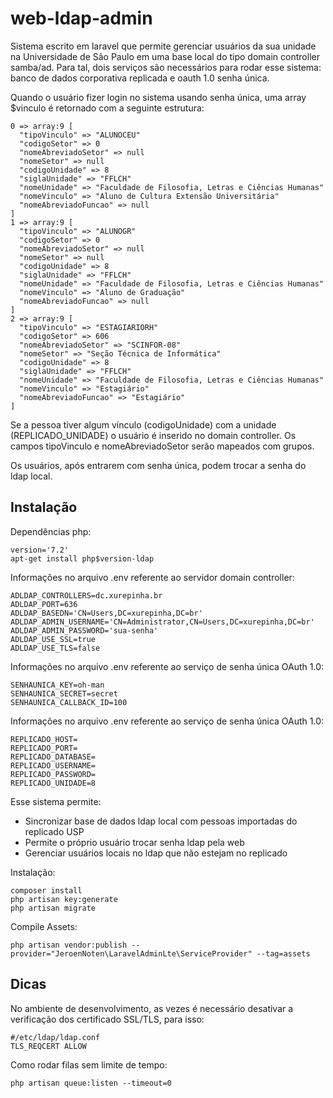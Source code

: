 # web-ldap-admin

Sistema escrito em laravel que permite gerenciar usuários da sua
unidade na Universidade de São Paulo em uma base local do tipo domain controller samba/ad.
Para tal, dois serviços são necessários para rodar esse sistema: 
banco de dados corporativa replicada e oauth 1.0 senha única.

Quando o usuário fizer login no sistema usando senha única, uma array $vinculo
é retornado com a seguinte estrutura:

    0 => array:9 [
      "tipoVinculo" => "ALUNOCEU"
      "codigoSetor" => 0
      "nomeAbreviadoSetor" => null
      "nomeSetor" => null
      "codigoUnidade" => 8
      "siglaUnidade" => "FFLCH"
      "nomeUnidade" => "Faculdade de Filosofia, Letras e Ciências Humanas"
      "nomeVinculo" => "Aluno de Cultura Extensão Universitária"
      "nomeAbreviadoFuncao" => null
    ]
    1 => array:9 [
      "tipoVinculo" => "ALUNOGR"
      "codigoSetor" => 0
      "nomeAbreviadoSetor" => null
      "nomeSetor" => null
      "codigoUnidade" => 8
      "siglaUnidade" => "FFLCH"
      "nomeUnidade" => "Faculdade de Filosofia, Letras e Ciências Humanas"
      "nomeVinculo" => "Aluno de Graduação"
      "nomeAbreviadoFuncao" => null
    ]
    2 => array:9 [
      "tipoVinculo" => "ESTAGIARIORH"
      "codigoSetor" => 606
      "nomeAbreviadoSetor" => "SCINFOR-08"
      "nomeSetor" => "Seção Técnica de Informática"
      "codigoUnidade" => 8
      "siglaUnidade" => "FFLCH"
      "nomeUnidade" => "Faculdade de Filosofia, Letras e Ciências Humanas"
      "nomeVinculo" => "Estagiário"
      "nomeAbreviadoFuncao" => "Estagiário"
    ]

Se a pessoa tiver algum vínculo (codigoUnidade) com a unidade (REPLICADO_UNIDADE)
o usuário é inserido no domain controller. 
Os campos tipoVinculo e nomeAbreviadoSetor serão mapeados com grupos.

Os usuários, após entrarem com senha única, podem trocar a senha do ldap local.

## Instalação

Dependências php:

    version='7.2'
    apt-get install php$version-ldap
 
Informações no arquivo .env referente ao servidor domain controller:

    ADLDAP_CONTROLLERS=dc.xurepinha.br
    ADLDAP_PORT=636
    ADLDAP_BASEDN='CN=Users,DC=xurepinha,DC=br'
    ADLDAP_ADMIN_USERNAME='CN=Administrator,CN=Users,DC=xurepinha,DC=br'
    ADLDAP_ADMIN_PASSWORD='sua-senha'
    ADLDAP_USE_SSL=true
    ADLDAP_USE_TLS=false
 
Informações no arquivo .env referente ao serviço de senha única OAuth 1.0:

    SENHAUNICA_KEY=oh-man
    SENHAUNICA_SECRET=secret
    SENHAUNICA_CALLBACK_ID=100

Informações no arquivo .env referente ao serviço de senha única OAuth 1.0:

    REPLICADO_HOST=
    REPLICADO_PORT=
    REPLICADO_DATABASE=
    REPLICADO_USERNAME=
    REPLICADO_PASSWORD=
    REPLICADO_UNIDADE=8


Esse sistema permite:

 - Sincronizar base de dados ldap local com pessoas importadas do replicado USP
 - Permite o próprio usuário trocar senha ldap pela web
 - Gerenciar usuários locais no ldap que não estejam no replicado

Instalação:



    composer install
    php artisan key:generate
    php artisan migrate

Compile Assets:

    php artisan vendor:publish --provider="JeroenNoten\LaravelAdminLte\ServiceProvider" --tag=assets

## Dicas

No ambiente de desenvolvimento, as vezes é necessário desativar a verificação dos certificado SSL/TLS,
para isso: 

    #/etc/ldap/ldap.conf
    TLS_REQCERT ALLOW

Como rodar filas sem limite de tempo:

    php artisan queue:listen --timeout=0
 
